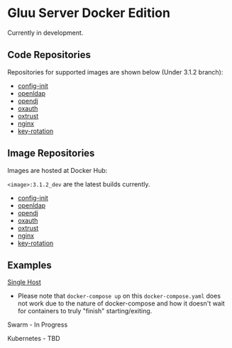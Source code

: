 # Gluu Server Docker Edition

Currently in development.

## Code Repositories

Repositories for supported images are shown below (Under 3.1.2 branch):

- [config-init](http://github.com/GluuFederation/docker-config-init)
- [openldap](http://github.com/GluuFederation/docker-openldap)
- [opendj](http://github.com/GluuFederation/docker-opendj)
- [oxauth](http://github.com/GluuFederation/docker-oxauth)
- [oxtrust](http://github.com/GluuFederation/docker-oxtrust)
- [nginx](http://github.com/GluuFederation/docker-nginx)
- [key-rotation](https://github.com/GluuFederation/docker-key-rotation)

## Image Repositories

Images are hosted at Docker Hub:

`<image>:3.1.2_dev` are the latest builds currently.

- [config-init](https://hub.docker.com/r/gluufederation/config-init)
- [openldap](https://hub.docker.com/r/gluufederation/openldap)
- [opendj](https://hub.docker.com/r/gluufederation/opendj)
- [oxauth](https://hub.docker.com/r/gluufederation/oxauth)
- [oxtrust](https://hub.docker.com/r/gluufederation/oxtrust)
- [nginx](https://hub.docker.com/r/gluufederation/nginx)
- [key-rotation](https://hub.docker.com/r/gluufederation/config-init/key-rotation)

## Examples

[Single Host](./examples/single-host/)

- Please note that `docker-compose up` on this `docker-compose.yaml` does not work due to the nature of docker-compose and how it doesn't wait for containers to truly "finish" starting/exiting.

Swarm - In Progress

Kubernetes - TBD
